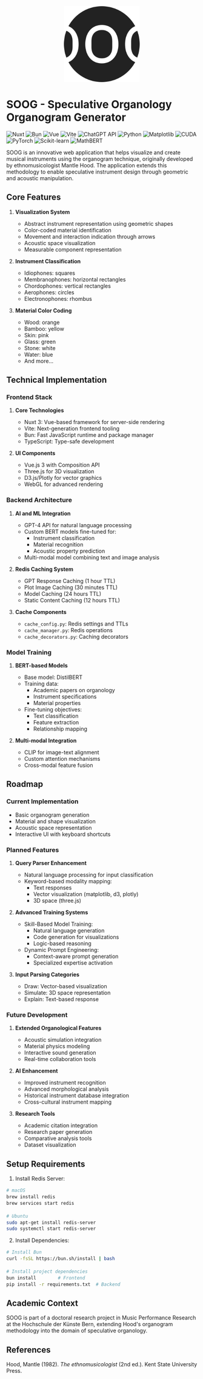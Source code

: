 <div align="center">
  <img src="frontend/public/android-chrome-512x512.png" alt="SOOG Logo" width="200"/>
</div>

# SOOG - Speculative Organology Organogram Generator

![Nuxt](https://img.shields.io/badge/Nuxt-35495E?style=for-the-badge&logo=nuxt.js&logoColor=4FC08D)
![Bun](https://img.shields.io/badge/Bun-000000?style=for-the-badge&logo=bun&logoColor=FFFFFF)
![Vue](https://img.shields.io/badge/Vue.js-35495E?style=for-the-badge&logo=vue.js&logoColor=4FC08D)
![Vite](https://img.shields.io/badge/Vite-646CFF?style=for-the-badge&logo=vite&logoColor=FFFFFF)
![ChatGPT API](https://img.shields.io/badge/ChatGPT%20API-412991?style=for-the-badge&logo=openai&logoColor=FFFFFF)
![Python](https://img.shields.io/badge/Python-3776AB?style=for-the-badge&logo=python&logoColor=FFFFFF)
![Matplotlib](https://img.shields.io/badge/Matplotlib-013243?style=for-the-badge&logo=python&logoColor=FFFFFF)
![CUDA](https://img.shields.io/badge/CUDA-76B900?style=for-the-badge&logo=nvidia&logoColor=FFFFFF)
![PyTorch](https://img.shields.io/badge/PyTorch-EE4C2C?style=for-the-badge&logo=pytorch&logoColor=FFFFFF)
![Scikit-learn](https://img.shields.io/badge/Scikit--learn-F7931E?style=for-the-badge&logo=scikit-learn&logoColor=FFFFFF)
![MathBERT](https://img.shields.io/badge/MathBERT-412991?style=for-the-badge&logo=bert&logoColor=FFFFFF)

SOOG is an innovative web application that helps visualize and create musical instruments using the organogram technique, originally developed by ethnomusicologist Mantle Hood. The application extends this methodology to enable speculative instrument design through geometric and acoustic manipulation.

## Core Features

1. **Visualization System**

   - Abstract instrument representation using geometric shapes
   - Color-coded material identification
   - Movement and interaction indication through arrows
   - Acoustic space visualization
   - Measurable component representation

2. **Instrument Classification**

   - Idiophones: squares
   - Membranophones: horizontal rectangles
   - Chordophones: vertical rectangles
   - Aerophones: circles
   - Electronophones: rhombus

3. **Material Color Coding**
   - Wood: orange
   - Bamboo: yellow
   - Skin: pink
   - Glass: green
   - Stone: white
   - Water: blue
   - And more...

## Technical Implementation

### Frontend Stack

1. **Core Technologies**

   - Nuxt 3: Vue-based framework for server-side rendering
   - Vite: Next-generation frontend tooling
   - Bun: Fast JavaScript runtime and package manager
   - TypeScript: Type-safe development

2. **UI Components**
   - Vue.js 3 with Composition API
   - Three.js for 3D visualization
   - D3.js/Plotly for vector graphics
   - WebGL for advanced rendering

### Backend Architecture

1. **AI and ML Integration**

   - GPT-4 API for natural language processing
   - Custom BERT models fine-tuned for:
     - Instrument classification
     - Material recognition
     - Acoustic property prediction
   - Multi-modal model combining text and image analysis

2. **Redis Caching System**

   - GPT Response Caching (1 hour TTL)
   - Plot Image Caching (30 minutes TTL)
   - Model Caching (24 hours TTL)
   - Static Content Caching (12 hours TTL)

3. **Cache Components**
   - `cache_config.py`: Redis settings and TTLs
   - `cache_manager.py`: Redis operations
   - `cache_decorators.py`: Caching decorators

### Model Training

1. **BERT-based Models**

   - Base model: DistilBERT
   - Training data:
     - Academic papers on organology
     - Instrument specifications
     - Material properties
   - Fine-tuning objectives:
     - Text classification
     - Feature extraction
     - Relationship mapping

2. **Multi-modal Integration**
   - CLIP for image-text alignment
   - Custom attention mechanisms
   - Cross-modal feature fusion

## Roadmap

### Current Implementation

- Basic organogram generation
- Material and shape visualization
- Acoustic space representation
- Interactive UI with keyboard shortcuts

### Planned Features

1. **Query Parser Enhancement**

   - Natural language processing for input classification
   - Keyword-based modality mapping:
     - Text responses
     - Vector visualization (matplotlib, d3, plotly)
     - 3D space (three.js)

2. **Advanced Training Systems**

   - Skill-Based Model Training:
     - Natural language generation
     - Code generation for visualizations
     - Logic-based reasoning
   - Dynamic Prompt Engineering:
     - Context-aware prompt generation
     - Specialized expertise activation

3. **Input Parsing Categories**
   - Draw: Vector-based visualization
   - Simulate: 3D space representation
   - Explain: Text-based response

### Future Development

1. **Extended Organological Features**

   - Acoustic simulation integration
   - Material physics modeling
   - Interactive sound generation
   - Real-time collaboration tools

2. **AI Enhancement**

   - Improved instrument recognition
   - Advanced morphological analysis
   - Historical instrument database integration
   - Cross-cultural instrument mapping

3. **Research Tools**
   - Academic citation integration
   - Research paper generation
   - Comparative analysis tools
   - Dataset visualization

## Setup Requirements

1. Install Redis Server:

```bash
# macOS
brew install redis
brew services start redis

# Ubuntu
sudo apt-get install redis-server
sudo systemctl start redis-server
```

2. Install Dependencies:

```bash
# Install Bun
curl -fsSL https://bun.sh/install | bash

# Install project dependencies
bun install        # Frontend
pip install -r requirements.txt  # Backend
```

## Academic Context

SOOG is part of a doctoral research project in Music Performance Research at the Hochschule der Künste Bern, extending Hood's organogram methodology into the domain of speculative organology.

## References

Hood, Mantle (1982). _The ethnomusicologist_ (2nd ed.). Kent State University Press.
